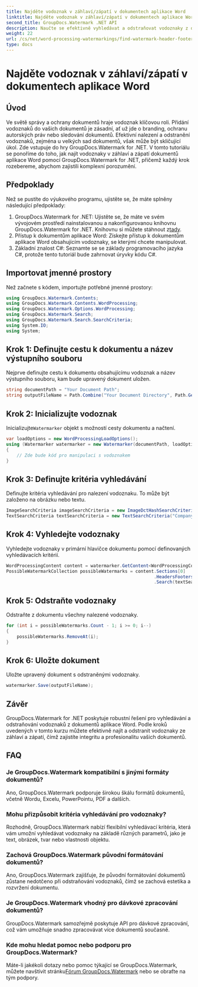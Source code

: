 ```yaml
---
title: Najděte vodoznak v záhlaví/zápatí v dokumentech aplikace Word
linktitle: Najděte vodoznak v záhlaví/zápatí v dokumentech aplikace Word
second_title: GroupDocs.Watermark .NET API
description: Naučte se efektivně vyhledávat a odstraňovat vodoznaky z dokumentů Word pomocí GroupDocs Watermark for .NET, což zajišťuje integritu a profesionalitu dokumentů.
weight: 22
url: /cs/net/word-processing-watermarkings/find-watermark-header-footer-word-docs/
type: docs
---
```

# Najděte vodoznak v záhlaví/zápatí v dokumentech aplikace Word

## Úvod
Ve světě správy a ochrany dokumentů hraje vodoznak klíčovou roli. Přidání vodoznaků do vašich dokumentů je zásadní, ať už jde o branding, ochranu autorských práv nebo sledování dokumentů. Efektivní nalezení a odstranění vodoznaků, zejména u velkých sad dokumentů, však může být skličující úkol. Zde vstupuje do hry GroupDocs.Watermark for .NET. V tomto tutoriálu se ponoříme do toho, jak najít vodoznaky v záhlaví a zápatí dokumentů aplikace Word pomocí GroupDocs.Watermark for .NET, přičemž každý krok rozebereme, abychom zajistili komplexní porozumění.
## Předpoklady
Než se pustíte do výukového programu, ujistěte se, že máte splněny následující předpoklady:
1. GroupDocs.Watermark for .NET: Ujistěte se, že máte ve svém vývojovém prostředí nainstalovanou a nakonfigurovanou knihovnu GroupDocs.Watermark for .NET. Knihovnu si můžete stáhnout z[tady](https://releases.groupdocs.com/Watermark/net/).
2. Přístup k dokumentům aplikace Word: Získejte přístup k dokumentům aplikace Word obsahujícím vodoznaky, se kterými chcete manipulovat.
3. Základní znalost C#: Seznamte se se základy programovacího jazyka C#, protože tento tutoriál bude zahrnovat úryvky kódu C#.
## Importovat jmenné prostory
Než začnete s kódem, importujte potřebné jmenné prostory:
```csharp
using GroupDocs.Watermark.Contents;
using GroupDocs.Watermark.Contents.WordProcessing;
using GroupDocs.Watermark.Options.WordProcessing;
using GroupDocs.Watermark.Search;
using GroupDocs.Watermark.Search.SearchCriteria;
using System.IO;
using System;
```
## Krok 1: Definujte cestu k dokumentu a název výstupního souboru
Nejprve definujte cestu k dokumentu obsahujícímu vodoznak a název výstupního souboru, kam bude upravený dokument uložen.
```csharp
string documentPath = "Your Document Path";
string outputFileName = Path.Combine("Your Document Directory", Path.GetFileName(documentPath));
```
## Krok 2: Inicializujte vodoznak
 Inicializujte`Watermarker` objekt s možností cesty dokumentu a načtení.
```csharp
var loadOptions = new WordProcessingLoadOptions();
using (Watermarker watermarker = new Watermarker(documentPath, loadOptions))
{
    // Zde bude kód pro manipulaci s vodoznakem
}
```
## Krok 3: Definujte kritéria vyhledávání
Definujte kritéria vyhledávání pro nalezení vodoznaku. To může být založeno na obrázku nebo textu.
```csharp
ImageSearchCriteria imageSearchCriteria = new ImageDctHashSearchCriteria(Constants.LogoPng);
TextSearchCriteria textSearchCriteria = new TextSearchCriteria("Company Name");
```
## Krok 4: Vyhledejte vodoznaky
Vyhledejte vodoznaky v primární hlavičce dokumentu pomocí definovaných vyhledávacích kritérií.
```csharp
WordProcessingContent content = watermarker.GetContent<WordProcessingContent>();
PossibleWatermarkCollection possibleWatermarks = content.Sections[0]
                                                        .HeadersFooters[OfficeHeaderFooterType.HeaderPrimary]
                                                        .Search(textSearchCriteria.Or(imageSearchCriteria));
```
## Krok 5: Odstraňte vodoznaky
Odstraňte z dokumentu všechny nalezené vodoznaky.
```csharp
for (int i = possibleWatermarks.Count - 1; i >= 0; i--)
{
    possibleWatermarks.RemoveAt(i);
}
```
## Krok 6: Uložte dokument
Uložte upravený dokument s odstraněnými vodoznaky.
```csharp
watermarker.Save(outputFileName);
```

## Závěr
GroupDocs.Watermark for .NET poskytuje robustní řešení pro vyhledávání a odstraňování vodoznaků z dokumentů aplikace Word. Podle kroků uvedených v tomto kurzu můžete efektivně najít a odstranit vodoznaky ze záhlaví a zápatí, čímž zajistíte integritu a profesionalitu vašich dokumentů.
## FAQ
### Je GroupDocs.Watermark kompatibilní s jinými formáty dokumentů?
Ano, GroupDocs.Watermark podporuje širokou škálu formátů dokumentů, včetně Wordu, Excelu, PowerPointu, PDF a dalších.
### Mohu přizpůsobit kritéria vyhledávání pro vodoznaky?
Rozhodně, GroupDocs.Watermark nabízí flexibilní vyhledávací kritéria, která vám umožní vyhledávat vodoznaky na základě různých parametrů, jako je text, obrázek, tvar nebo vlastnosti objektu.
### Zachová GroupDocs.Watermark původní formátování dokumentů?
Ano, GroupDocs.Watermark zajišťuje, že původní formátování dokumentů zůstane nedotčeno při odstraňování vodoznaků, čímž se zachová estetika a rozvržení dokumentu.
### Je GroupDocs.Watermark vhodný pro dávkové zpracování dokumentů?
GroupDocs.Watermark samozřejmě poskytuje API pro dávkové zpracování, což vám umožňuje snadno zpracovávat více dokumentů současně.
### Kde mohu hledat pomoc nebo podporu pro GroupDocs.Watermark?
 Máte-li jakékoli dotazy nebo pomoc týkající se GroupDocs.Watermark, můžete navštívit stránku[Fórum GroupDocs.Watermark](https://forum.groupdocs.com/c/watermark/19) nebo se obraťte na tým podpory.